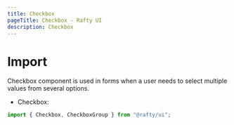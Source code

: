 ```yaml
---
title: Checkbox
pageTitle: Checkbox - Rafty UI
description: Checkbox
---
```


# Import

Checkbox component is used in forms when a user needs to select multiple values from several options.

- Checkbox:

```jsx
import { Checkbox, CheckboxGroup } from "@rafty/ui";
```
